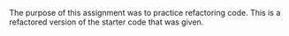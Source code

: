 The purpose of this assignment was to practice refactoring code. 
This is a refactored version of the starter code that was given.
